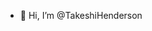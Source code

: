 - 👋 Hi, I’m @TakeshiHenderson


<!---
TakeshiHenderson/TakeshiHenderson is a ✨ special ✨ repository because its `README.md` (this file) appears on your GitHub profile.
You can click the Preview link to take a look at your changes.
--->
